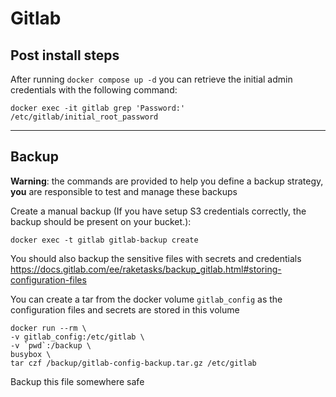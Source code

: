 # Gitlab

## Post install steps

After running `docker compose up -d` you can retrieve the initial admin credentials with the following command:

`docker exec -it gitlab grep 'Password:' /etc/gitlab/initial_root_password`

---

## Backup

**Warning**: the commands are provided to help you define a backup strategy, **you** are responsible to test and manage these backups

Create a manual backup (If you have setup S3 credentials correctly, the backup should be present on your bucket.):

```
docker exec -t gitlab gitlab-backup create
```


You should also backup the sensitive files with secrets and credentials
https://docs.gitlab.com/ee/raketasks/backup_gitlab.html#storing-configuration-files

You can create a tar from the docker volume `gitlab_config` as the configuration files and secrets are stored in this volume

```
docker run --rm \
-v gitlab_config:/etc/gitlab \
-v `pwd`:/backup \
busybox \
tar czf /backup/gitlab-config-backup.tar.gz /etc/gitlab
```

Backup this file somewhere safe